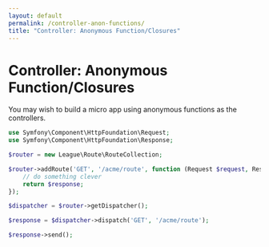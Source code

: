 ```yaml
---
layout: default
permalink: /controller-anon-functions/
title: "Controller: Anonymous Function/Closures"
---
```


# Controller: Anonymous Function/Closures

You may wish to build a micro app using anonymous functions as the controllers.

~~~ php
use Symfony\Component\HttpFoundation\Request;
use Symfony\Component\HttpFoundation\Response;

$router = new League\Route\RouteCollection;

$router->addRoute('GET', '/acme/route', function (Request $request, Response $response) {
    // do something clever
    return $response;
});

$dispatcher = $router->getDispatcher();

$response = $dispatcher->dispatch('GET', '/acme/route');

$response->send();
~~~
